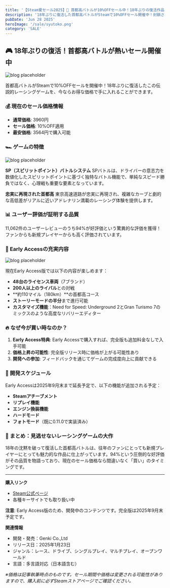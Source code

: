 ```yaml
---
title: '【Steam夏セール2025】🏁 首都高バトルが10%OFFセール中！18年ぶりの復活作品をお得にゲット'
description: '18年ぶりに復活した首都高バトルがSteamで10%OFFセール開催中！封鎖された未来の東京で首都高バトルを楽しもう。ユーザー評価94%の高評価ゲームの魅力とセール情報を詳しく解説。'
pubDate: 'Jun 28 2025'
heroImage: '/sale/syutoko.png'
category: 'SALE'
---
```


## 🎮 18年ぶりの復活！首都高バトルが熱いセール開催中

![blog placeholder](/sale/sale3.png)

首都高バトルがSteamで10%OFFセールを開催中！18年ぶりに復活したこの伝説的レーシングゲームを、今ならお得な価格で手に入れることができます。

### 💰 現在のセール価格情報

- **通常価格**: 3960円
- **セール価格**: 10%OFF適用
- **最安価格**: 3564円で購入可能

### 🏎️ ゲームの特徴

![blog placeholder](/sale/syutoko3.png)

**SP（スピリットポイント）バトルシステム**
SPバトルは、ドライバーの意志力を数値化したスピリットポイントに基づく独特なバトル機能で、単純なスピード勝負ではなく、心理戦も重要な要素となっています。

**忠実に再現された首都高**
東京高速道路が忠実に再現され、複雑なカーブと劇的な高低差がリアルに近いアドレナリン満載のレーシング体験を提供します。

### 📊 ユーザー評価が証明する品質

11,062件のユーザーレビューのうち94%が好評価という驚異的な評価を獲得！ファンからも新規プレイヤーからも高く評価されています。

### 🚗 Early Accessの充実内容

![blog placeholder](/sale/syutoko2.png)

現在Early Access版では以下の内容が楽しめます：

- **48台のライセンス車両**（7ブランド）
- **200人以上のライバル**との対戦
- **約110マイル（180km）**の首都高コース
- **ストーリーモードの半分**まで進行可能
- **カスタマイズ機能**：Need for Speed: Underground 2とGran Turismo 7のミックスのような高度なリバリーエディター

### 🔥 なぜ今が買い時なのか？

1. **Early Access特典**: Early Accessで購入すれば、完全版も追加料金なしで入手可能
2. **価格上昇の可能性**: 完全版リリース時に価格が上がる可能性あり
3. **開発への参加**: フィードバックを通じてゲームの完成度向上に貢献できる

### 📅 開発スケジュール

Early Accessは2025年9月末まで延長予定で、以下の機能が追加される予定：

- **Steamアチーブメント**
- **リプレイ機能**
- **エンジン換装機能**
- **ハードモード**
- **フォトモード**（既に0.11.0で実装済み）

### 🎯 まとめ：見逃せないレーシングゲームの大作

18年の沈黙を破って復活した首都高バトルは、往年のファンにとっても新規プレイヤーにとっても魅力的な作品に仕上がっています。94%という圧倒的な好評価がその品質を物語っており、現在のセール価格なら間違いなく「買い」のタイミングです。



---

**購入リンク**
- [Steam公式ページ](https://store.steampowered.com/app/2634950/Tokyo_Xtreme_Racer/)
- 各種キーサイトでも取り扱い中

**注意**: Early Access版のため、開発中のコンテンツです。完全版は2025年9月末予定です。

**関連情報**
- 開発・発売：Genki Co.,Ltd
- リリース日：2025年1月23日
- ジャンル：レース、ドライブ、シングルプレイ、マルチプレイ、オープンワールド
- 言語：多言語対応（日本語含む）

*※価格は記事執筆時点のものです。セール期間や価格は変更される可能性がありますので、購入前に必ずSteamストアページでご確認ください。*